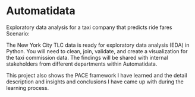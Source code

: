 # Automatidata
Exploratory data analysis for a taxi company that predicts ride fares
Scenario:

The New York City TLC data is ready for exploratory data analysis (EDA) in Python. You will need to clean, join, validate, and create a visualization for the taxi commission data. The findings will be shared with internal stakeholders from different departments within Automatidata.

This project also shows the PACE framework I have learned and the detail description and insights and conclusions I have came up with during the learning process.
